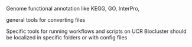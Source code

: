 Genome functional annotation like KEGG, GO, InterPro, 

general tools for converting files

Specific tools for running workflows and scripts on UCR Biocluster should be localized in specific folders or with 
config files
